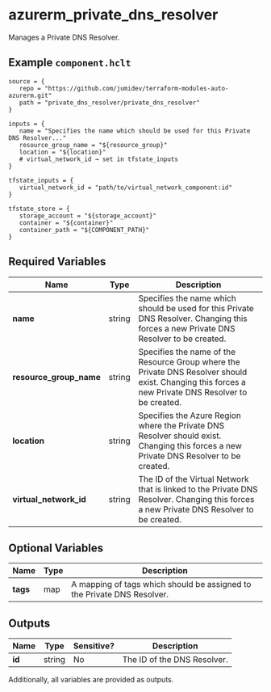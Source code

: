 # azurerm_private_dns_resolver

Manages a Private DNS Resolver.

## Example `component.hclt`

```hcl
source = {
   repo = "https://github.com/jumidev/terraform-modules-auto-azurerm.git"   
   path = "private_dns_resolver/private_dns_resolver"   
}

inputs = {
   name = "Specifies the name which should be used for this Private DNS Resolver..."   
   resource_group_name = "${resource_group}"   
   location = "${location}"   
   # virtual_network_id → set in tfstate_inputs
}

tfstate_inputs = {
   virtual_network_id = "path/to/virtual_network_component:id"   
}

tfstate_store = {
   storage_account = "${storage_account}"   
   container = "${container}"   
   container_path = "${COMPONENT_PATH}"   
}

```

## Required Variables

| Name | Type |  Description |
| ---- | --------- |  ----------- |
| **name** | string |  Specifies the name which should be used for this Private DNS Resolver. Changing this forces a new Private DNS Resolver to be created. | 
| **resource_group_name** | string |  Specifies the name of the Resource Group where the Private DNS Resolver should exist. Changing this forces a new Private DNS Resolver to be created. | 
| **location** | string |  Specifies the Azure Region where the Private DNS Resolver should exist. Changing this forces a new Private DNS Resolver to be created. | 
| **virtual_network_id** | string |  The ID of the Virtual Network that is linked to the Private DNS Resolver. Changing this forces a new Private DNS Resolver to be created. | 

## Optional Variables

| Name | Type |  Description |
| ---- | --------- |  ----------- |
| **tags** | map |  A mapping of tags which should be assigned to the Private DNS Resolver. | 



## Outputs

| Name | Type | Sensitive? | Description |
| ---- | ---- | --------- | --------- |
| **id** | string | No  | The ID of the DNS Resolver. | 

Additionally, all variables are provided as outputs.
